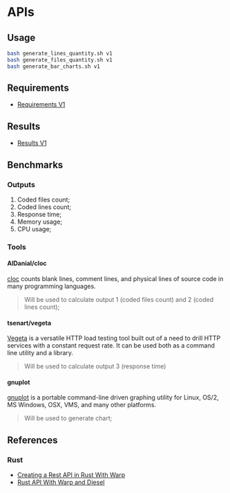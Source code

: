 # APIs

## Usage
```bash
bash generate_lines_quantity.sh v1
bash generate_files_quantity.sh v1
bash generate_bar_charts.sh v1
```

## Requirements
* [Requirements V1](docs/v1/requirements.md)

## Results
* [Results V1](docs/v1/results.md)

## Benchmarks
### Outputs 
1. Coded files count; 
2. Coded lines count; 
3. Response time; 
4. Memory usage; 
5. CPU usage;

### Tools
#### AlDanial/cloc
[cloc][cloc] counts blank lines, comment lines, and physical lines of source 
code in many programming languages.

> Will be used to calculate output 1 (coded files count) and 2 (coded lines count);

#### tsenart/vegeta
[Vegeta][vegeta] is a versatile HTTP load testing tool built out of a need to
drill HTTP services with a constant request rate. It can be used both as a command line utility
and a library.
> Will be used to calculate output 3 (response time)

#### gnuplot
[gnuplot][gnuplot] is a portable command-line driven graphing utility for Linux, OS/2, MS Windows,
OSX, VMS, and many other platforms.
> Will be used to generate chart;

## References
### Rust
* [Creating a Rest API in Rust With Warp](https://blog.logrocket.com/creating-a-rest-api-in-rust-with-warp/)
* [Rust API With Warp and Diesel](https://sgibala.com/01-01-rust-api-with-warp-and-diesel/)

[cloc]: https://github.com/AlDanial/cloc
[vegeta]: https://github.com/tsenart/vegeta
[gnuplot]: http://www.gnuplot.info/